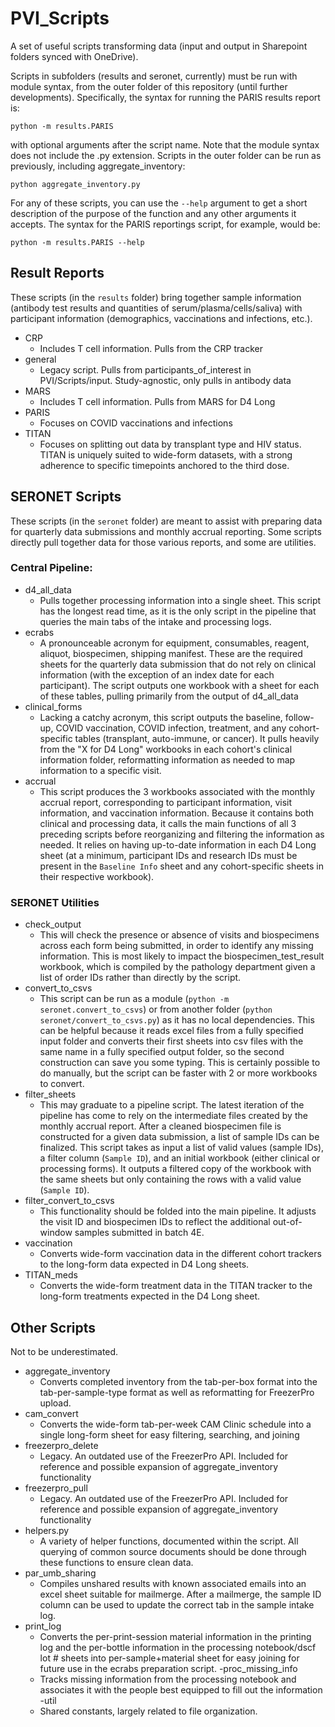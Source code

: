 # PVI_Scripts

A set of useful scripts transforming data (input and output in Sharepoint folders synced with OneDrive).

Scripts in subfolders (results and seronet, currently) must be run with module syntax, from the outer folder of this repository (until further developments). Specifically, the syntax for running the PARIS results report is:
```
python -m results.PARIS
```
with optional arguments after the script name.
Note that the module syntax does not include the .py extension.
Scripts in the outer folder can be run as previously, including aggregate_inventory:
```
python aggregate_inventory.py
```

For any of these scripts, you can use the `--help` argument to get a short description of the purpose of the function and any other arguments it accepts. The syntax for the PARIS reportings script, for example, would be:
```
python -m results.PARIS --help
```

## Result Reports

These scripts (in the `results` folder) bring together sample information (antibody test results and quantities of serum/plasma/cells/saliva) with participant information (demographics, vaccinations and infections, etc.).

- CRP
    - Includes T cell information. Pulls from the CRP tracker
- general
    - Legacy script. Pulls from participants_of_interest in PVI/Scripts/input. Study-agnostic, only pulls in antibody data
- MARS
    - Includes T cell information. Pulls from MARS for D4 Long
- PARIS
    - Focuses on COVID vaccinations and infections
- TITAN
    - Focuses on splitting out data by transplant type and HIV status. TITAN is uniquely suited to wide-form datasets, with a strong adherence to specific timepoints anchored to the third dose.


## SERONET Scripts

These scripts (in the `seronet` folder) are meant to assist with preparing data for quarterly data submissions and monthly accrual reporting. Some scripts directly pull together data for those various reports, and some are utilities.

### Central Pipeline:
- d4_all_data
    - Pulls together processing information into a single sheet. This script has the longest read time, as it is the only script in the pipeline that queries the main tabs of the intake and processing logs.
- ecrabs
    - A pronounceable acronym for equipment, consumables, reagent, aliquot, biospecimen, shipping manifest. These are the required sheets for the quarterly data submission that do not rely on clinical information (with the exception of an index date for each participant). The script outputs one workbook with a sheet for each of these tables, pulling primarily from the output of d4_all_data
- clinical_forms
    - Lacking a catchy acronym, this script outputs the baseline, follow-up, COVID vaccination, COVID infection, treatment, and any cohort-specific tables (transplant, auto-immune, or cancer). It pulls heavily from the "X for D4 Long" workbooks in each cohort's clinical information folder, reformatting information as needed to map information to a specific visit.
- accrual
    - This script produces the 3 workbooks associated with the monthly accrual report, corresponding to participant information, visit information, and vaccination information. Because it contains both clinical and processing data, it calls the main functions of all 3 preceding scripts before reorganizing and filtering the information as needed. It relies on having up-to-date information in each D4 Long sheet (at a minimum, participant IDs and research IDs must be present in the `Baseline Info` sheet and any cohort-specific sheets in their respective workbook).
### SERONET Utilities
- check_output
    - This will check the presence or absence of visits and biospecimens across each form being submitted, in order to identify any missing information. This is most likely to impact the biospecimen_test_result workbook, which is compiled by the pathology department given a list of order IDs rather than directly by the script.
- convert_to_csvs
    - This script can be run as a module (`python -m seronet.convert_to_csvs`) or from another folder (`python seronet/convert_to_csvs.py`) as it has no local dependencies. This can be helpful because it reads excel files from a fully specified input folder and converts their first sheets into csv files with the same name in a fully specified output folder, so the second construction can save you some typing. This is certainly possible to do manually, but the script can be faster with 2 or more workbooks to convert.
- filter_sheets
    - This may graduate to a pipeline script. The latest iteration of the pipeline has come to rely on the intermediate files created by the monthly accrual report. After a cleaned biospecimen file is constructed for a given data submission, a list of sample IDs can be finalized. This script takes as input a list of valid values (sample IDs), a filter column (`Sample ID`), and an initial workbook (either clinical or processing forms). It outputs a filtered copy of the workbook with the same sheets but only containing the rows with a valid value (`Sample ID`).
- filter_convert_to_csvs
    - This functionality should be folded into the main pipeline. It adjusts the visit ID and biospecimen IDs to reflect the additional out-of-window samples submitted in batch 4E.
- vaccination
    - Converts wide-form vaccination data in the different cohort trackers to the long-form data expected in D4 Long sheets.
- TITAN_meds
    - Converts the wide-form treatment data in the TITAN tracker to the long-form treatments expected in the D4 Long sheet.


## Other Scripts

Not to be underestimated.

- aggregate_inventory
    - Converts completed inventory from the tab-per-box format into the tab-per-sample-type format as well as reformatting for FreezerPro upload.
- cam_convert
    - Converts the wide-form tab-per-week CAM Clinic schedule into a single long-form sheet for easy filtering, searching, and joining
- freezerpro_delete
    - Legacy. An outdated use of the FreezerPro API. Included for reference and possible expansion of aggregate_inventory functionality
- freezerpro_pull
    - Legacy. An outdated use of the FreezerPro API. Included for reference and possible expansion of aggregate_inventory functionality
- helpers.py
    - A variety of helper functions, documented within the script. All querying of common source documents should be done through these functions to ensure clean data.
- par_umb_sharing
    - Compiles unshared results with known associated emails into an excel sheet suitable for mailmerge. After a mailmerge, the sample ID column can be used to update the correct tab in the sample intake log.
- print_log
    - Converts the per-print-session material information in the printing log and the per-bottle information in the processing notebook/dscf lot # sheets into per-sample+material sheet for easy joining for future use in the ecrabs preparation script.
-proc_missing_info
    - Tracks missing information from the processing notebook and associates it with the people best equipped to fill out the information
-util
    - Shared constants, largely related to file organization.
